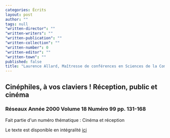 ```yaml
---
categories: Écrits
layout: post
author: ""
tags: null
"written-director": ""
"written-writers": ""
"written-publication": ""
"written-collection": ""
"written-number": 0
"written-editor": ""
"written-town": ""
published: false
title: "Laurence Allard, Maîtresse de conférences en Sciences de la Communication"
---
```


## Cinéphiles, à vos claviers ! Réception, public et cinéma

### Réseaux  Année 2000  Volume 18  Numéro 99  pp. 131-168

Fait partie d'un numéro thématique : Cinéma et réception

Le texte est disponible en intégralité [ici](http://www.persee.fr/doc/reso_0751-7971_2000_num_18_99_2198)


